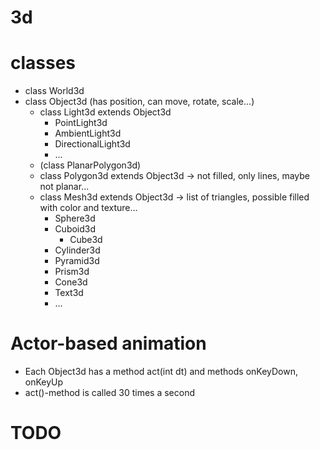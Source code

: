 # 3d


# classes
  * class World3d
  * class Object3d (has position, can move, rotate, scale...)
    * class Light3d extends Object3d
      * PointLight3d
      * AmbientLight3d
      * DirectionalLight3d
      * ...
    * (class PlanarPolygon3d) 
    * class Polygon3d extends Object3d  -> not filled, only lines, maybe not planar...
    * class Mesh3d extends Object3d ->  list of triangles, possible filled with color and texture...
      * Sphere3d
      * Cuboid3d
        * Cube3d
      * Cylinder3d
      * Pyramid3d
      * Prism3d
      * Cone3d
      * Text3d
      * ...

# Actor-based animation
  * Each Object3d has a method act(int dt) and methods onKeyDown, onKeyUp
  * act()-method is called 30 times a second


    




# TODO